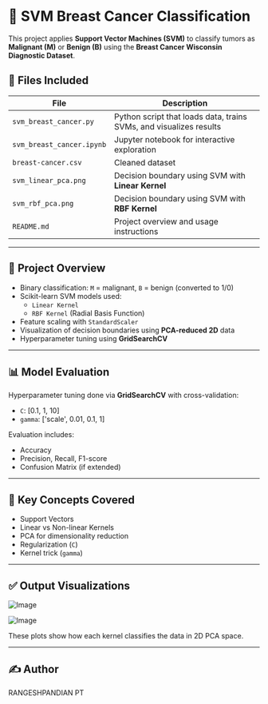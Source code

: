 # 🧠 SVM Breast Cancer Classification

This project applies **Support Vector Machines (SVM)** to classify tumors as **Malignant (M)** or **Benign (B)** using the **Breast Cancer Wisconsin Diagnostic Dataset**.

## 📂 Files Included

| File | Description |
|------|-------------|
| `svm_breast_cancer.py` | Python script that loads data, trains SVMs, and visualizes results |
| `svm_breast_cancer.ipynb` | Jupyter notebook for interactive exploration |
| `breast-cancer.csv` | Cleaned dataset |
| `svm_linear_pca.png` | Decision boundary using SVM with **Linear Kernel** |
| `svm_rbf_pca.png` | Decision boundary using SVM with **RBF Kernel** |
| `README.md` | Project overview and usage instructions |

---

## 🧪 Project Overview

- Binary classification: `M` = malignant, `B` = benign (converted to 1/0)
- Scikit-learn SVM models used:
  - `Linear Kernel`
  - `RBF Kernel` (Radial Basis Function)
- Feature scaling with `StandardScaler`
- Visualization of decision boundaries using **PCA-reduced 2D** data
- Hyperparameter tuning using **GridSearchCV**

---


## 📊 Model Evaluation

Hyperparameter tuning done via **GridSearchCV** with cross-validation:

* `C`: \[0.1, 1, 10]
* `gamma`: \['scale', 0.01, 0.1, 1]

Evaluation includes:

* Accuracy
* Precision, Recall, F1-score
* Confusion Matrix (if extended)

---

## 📌 Key Concepts Covered

* Support Vectors
* Linear vs Non-linear Kernels
* PCA for dimensionality reduction
* Regularization (`C`)
* Kernel trick (`gamma`)

---

## ✅ Output Visualizations

![Image](https://github.com/user-attachments/assets/1ef05814-ecad-4a9c-8408-f19d7bd8e585)

![Image](https://github.com/user-attachments/assets/7c5670d6-1c67-4597-8ff1-8ec289f9fc2b)

These plots show how each kernel classifies the data in 2D PCA space.

---


## ✍️ Author

RANGESHPANDIAN PT

